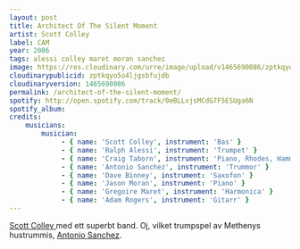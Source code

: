```yaml
---
layout: post
title: Architect Of The Silent Moment
artist: Scott Colley
label: CAM
year: 2006
tags: alessi colley maret moran sanchez
image: https://res.cloudinary.com/urre/image/upload/v1465690086/zptkqyo5o4ljgsbfujdb.jpg
cloudinarypublicid: zptkqyo5o4ljgsbfujdb
cloudinaryversion: 1465690086
permalink: /architect-of-the-silent-moment/
spotify: http://open.spotify.com/track/0eBLLvjsMCdG7F5ESUga6N
spotify_album: 
credits:
    musicians:
        musician:
             - { name: 'Scott Colley', instrument: 'Bas' }
             - { name: 'Ralph Alessi', instrument: 'Trumpet' }
             - { name: 'Craig Taborn', instrument: 'Piano, Rhodes, Hammond B-3' }
             - { name: 'Antonio Sanchez', instrument: 'Trummor' }
             - { name: 'Dave Binney', instrument: 'Saxofon' }
             - { name: 'Jason Moran', instrument: 'Piano' }
             - { name: 'Gregoire Maret', instrument: 'Harmonica' }
             - { name: 'Adam Rogers', instrument: 'Gitarr' }
---
```


<a href="http://en.wikipedia.org/wiki/Scott_Colley">Scott Colley </a>med ett superbt band. Oj, vilket trumpspel av Methenys hustrummis, <a href="http://en.wikipedia.org/wiki/Antonio_S%C3%A1nchez_(drummer)">Antonio Sanchez</a>.